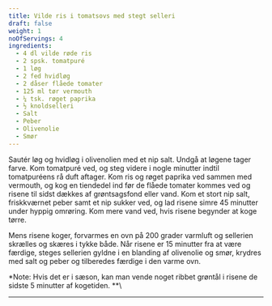 ```yaml
---
title: Vilde ris i tomatsovs med stegt selleri
draft: false
weight: 1
noOfServings: 4
ingredients:
  - 4 dl vilde røde ris
  - 2 spsk. tomatpuré
  - 1 løg
  - 2 fed hvidløg
  - 2 dåser flåede tomater
  - 125 ml tør vermouth
  - ¼ tsk. røget paprika
  - ½ knoldselleri
  - Salt
  - Peber
  - Olivenolie
  - Smør
---
```


Sautér løg og hvidløg i olivenolien med et nip salt. Undgå at løgene
tager farve. Kom tomatpuré ved, og steg videre i nogle minutter indtil
tomatpuréens rå duft aftager. Kom ris og røget paprika ved sammen med
vermouth, og kog en tiendedel ind før de flåede tomater kommes ved og
risene til sidst dækkes af grøntsagsfond eller vand. Kom et stort nip
salt, friskkværnet peber samt et nip sukker ved, og lad risene simre 45
minutter under hyppig omrøring. Kom mere vand ved, hvis risene begynder
at koge tørre.

Mens risene koger, forvarmes en ovn på 200 grader varmluft og sellerien
skrælles og skæres i tykke både. Når risene er 15 minutter fra at være
færdige, steges sellerien gyldne i en blanding af olivenolie og smør,
krydres med salt og peber og tilberedes færdige i den varme ovn.

*Note: Hvis det er i sæson, kan man vende noget ribbet grøntål i risene
de sidste 5 minutter af kogetiden. **\
***

